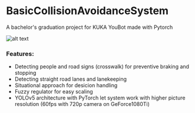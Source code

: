 # BasicCollisionAvoidanceSystem
A bachelor's graduation project for KUKA YouBot made with Pytorch 

![alt text](https://github.com/Featuredutka/senior_thesis/blob/main/demo.png)

### Features:
- Detecting people and road signs (crosswalk) for preventive braking and stopping
- Detecting straight road lanes and lanekeeping
- Situational approach for desicion handling
- Fuzzy regulator for easy scaling
- YOLOv5 architecture with PyTorch let system work with higher picture resolution (60fps with 720p camera on GeForce1080Ti)
